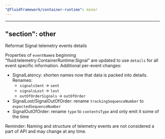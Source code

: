 ```yaml
---
"@fluidframework/container-runtime": minor
---
```

---
"section": other
---

Reformat Signal telemetry events details

Properties of `eventName`s beginning "fluid:telemetry:ContainerRuntime:Signal" are updated to use `details` for all event specific information. Additional per-event changes:
- SignalLatency: shorten names now that data is packed into details. Renames:
   - `signalsSent` -> `sent`
   - `signalsLost` -> `lost`
   - `outOfOrderSignals` -> `outOfOrder`
- SignalLost/SignalOutOfOrder: rename `trackingSequenceNumber` to `expectedSequenceNumber`
- SignalOutOfOrder: rename `type` to `contentsType` and only emit it some of the time

Reminder: Naming and structure of telemetry events are not considered a part of API and may change at any time.
